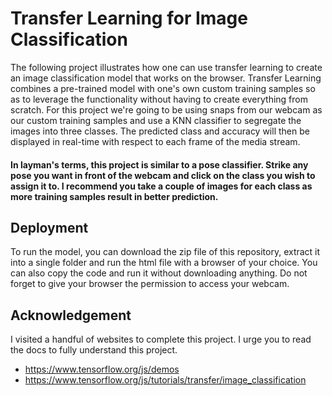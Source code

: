 # Transfer Learning for Image Classification

 The following project illustrates how one can use transfer learning to create an image classification model that works on the browser. Transfer Learning combines a pre-trained model with one's own custom training samples so as to leverage the functionality without having to create everything from scratch.
 For this project we're going to be using snaps from our webcam as our custom training samples and use a KNN classifier to segregate the images into three classes. The predicted class and accuracy will then be displayed in real-time with respect to each frame of the media stream.
#### In layman's terms, this project is similar to a pose classifier. Strike any pose you want in front of the webcam and click on the class you wish to assign it to. I recommend you take a couple of images for each class as more training samples result in better prediction.

## Deployment

To run the model, you can download the zip file of this repository, extract it into a single folder and run the html file with a browser of your choice. You can also copy the code and run it without downloading anything.
Do not forget to give your browser the permission to access your webcam.

## Acknowledgement

I visited a handful of websites to complete this project. I urge you to read the docs to fully understand this project.
- https://www.tensorflow.org/js/demos
- https://www.tensorflow.org/js/tutorials/transfer/image_classification




